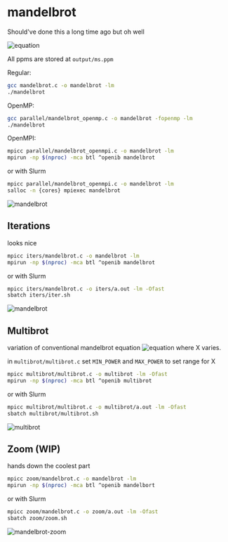 # mandelbrot
Should've done this a long time ago but oh well


![equation](https://render.githubusercontent.com/render/math?math=z_{n%2B1}%20-%3E%20z_n^2%20%2B%20c&mode=inline)


All ppms are stored at `output/ms.ppm`

Regular:
```bash
gcc mandelbrot.c -o mandelbrot -lm
./mandelbrot
```

OpenMP:
```bash
gcc parallel/mandelbrot_openmp.c -o mandelbrot -fopenmp -lm
./mandelbrot
```

OpenMPI:
```bash
mpicc parallel/mandelbrot_openmpi.c -o mandelbrot -lm
mpirun -np $(nproc) -mca btl ^openib mandelbrot
```

or with Slurm
```bash
mpicc parallel/mandelbrot_openmpi.c -o mandelbrot -lm
salloc -n {cores} mpiexec mandelbrot
```

![mandelbrot](https://github.com/abagali1/mandelbrot/raw/master/output/readme.png)

## Iterations
looks nice

```bash
mpicc iters/mandelbrot.c -o mandelbrot -lm
mpirun -np $(nproc) -mca btl ^openib mandelbrot
```

or with Slurm
```bash
mpicc iters/mandelbrot.c -o iters/a.out -lm -Ofast 
sbatch iters/iter.sh
```

![mandelbrot](https://github.com/abagali1/mandelbrot/blob/master/iters/output.gif)

## Multibrot
variation of conventional mandelbrot equation
![equation](https://render.githubusercontent.com/render/math?math=z_{n%2B1}%20-%3E%20z_n^x%20%2B%20c&mode=inline)
where X varies.

in `multibrot/multibrot.c` set `MIN_POWER` and `MAX_POWER` to set range for X 

```bash
mpicc multibrot/multibrot.c -o multibrot -lm -Ofast
mpirun -np $(nproc) -mca btl ^openib multibrot
```

or with Slurm
```bash
mpicc multibrot/multibrot.c -o multibrot/a.out -lm -Ofast
sbatch multibrot/multibrot.sh
```

![multibrot](https://github.com/abagali1/mandelbrot/tree/master/multibrot/output/output.gif)


## Zoom (WIP)
hands down the coolest part

```bash
mpicc zoom/mandelbrot.c -o mandelbrot -lm
mpirun -np $(nproc) -mca btl ^openib mandelbort
```
or with Slurm
```bash
mpicc zoom/mandelbrot.c -o zoom/a.out -lm -Ofast
sbatch zoom/zoom.sh
```

![mandelbrot-zoom](https://github.com/abagali1/mandelbrot/blob/master/zoom/zoom.gif)


